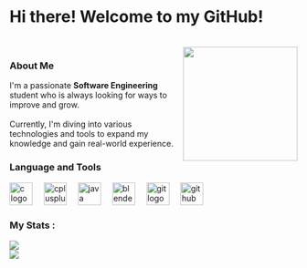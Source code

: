 <h1 align="left">Hi there! Welcome to my GitHub! </h1>

<br clear="both">

<img align="right" height="200" src="https://media3.giphy.com/media/v1.Y2lkPTc5MGI3NjExaWhwMmp3dnBrNWdhOTN0NWh4MmJxZHlpMGtjeGVqZXZ1dmxpcmdzYiZlcD12MV9pbnRlcm5hbF9naWZfYnlfaWQmY3Q9Zw/IcJ6n6VJNjRNS/giphy.gif" />



<h3 align="left">About Me</h3>

<p align="left">I'm a passionate <strong>Software Engineering</strong> student who is always looking for ways to improve and grow. <br><br>Currently, I'm diving into various technologies and tools to expand my knowledge and gain real-world experience.</p>

<h3 align="left">Language and Tools</h3>

<div align="left">
  <img src="https://cdn.jsdelivr.net/gh/devicons/devicon/icons/c/c-original.svg" height="40" alt="c logo" />
  <img width="12" />
  <img src="https://cdn.jsdelivr.net/gh/devicons/devicon/icons/cplusplus/cplusplus-original.svg" height="40" alt="cplusplus logo" />
  <img width="12" />
  <img src="https://cdn.jsdelivr.net/gh/devicons/devicon/icons/java/java-original.svg" height="40" alt="java logo" />
  <img width="12" />

  <img src="https://cdn.jsdelivr.net/gh/devicons/devicon/icons/blender/blender-original.svg" height="40" alt="blender logo" />
  <img width="12" />
  <img src="https://cdn.jsdelivr.net/gh/devicons/devicon/icons/git/git-original.svg" height="40" alt="git logo" />
  <img width="12" />
  <img src="https://cdn.jsdelivr.net/gh/devicons/devicon/icons/github/github-original.svg" height="40" alt="github logo" />
</div>

<h3 align="left">My Stats :</h3>

![](https://nirzak-streak-stats.vercel.app/?user=selinsmry&theme=dracula&hide_border=true)<br/>
![](https://github-readme-stats.vercel.app/api/top-langs/?username=selinsmry&theme=dracula&hide_border=true&include_all_commits=true&count_private=true&layout=compact)
